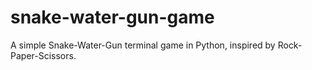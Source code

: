 # snake-water-gun-game
A simple Snake-Water-Gun terminal game in Python, inspired by Rock-Paper-Scissors.
